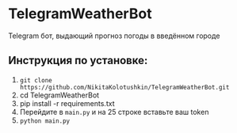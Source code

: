 # TelegramWeatherBot
Telegram бот, выдающий прогноз погоды в введённом городе

## Инструкция по установке:
1. ```git clone https://github.com/NikitaKolotushkin/TelegramWeatherBot.git```
2. cd TelegramWeatherBot
3. pip install -r requirements.txt
4. Перейдите в ```main.py``` и на 25 строке вставьте ваш token
5. ```python main.py```
